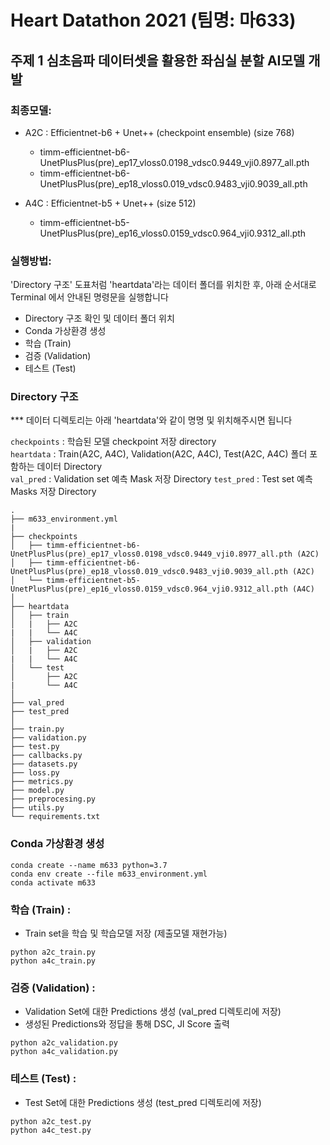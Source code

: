 # Heart Datathon 2021 (팀명: 마633)
## 주제 1 심초음파 데이터셋을 활용한 좌심실 분할 AI모델 개발 

### 최종모델:
- A2C : Efficientnet-b6 + Unet++ (checkpoint ensemble) (size 768)
    - timm-efficientnet-b6-UnetPlusPlus(pre)_ep17_vloss0.0198_vdsc0.9449_vji0.8977_all.pth
    - timm-efficientnet-b6-UnetPlusPlus(pre)_ep18_vloss0.019_vdsc0.9483_vji0.9039_all.pth
    
- A4C : Efficientnet-b5 + Unet++ (size 512)
    - timm-efficientnet-b5-UnetPlusPlus(pre)_ep16_vloss0.0159_vdsc0.964_vji0.9312_all.pth

### 실행방법:

'Directory 구조' 도표처럼 'heartdata'라는 데이터 폴더를 위치한 후, 아래 순서대로 Terminal 에서 안내된 명령문을 실행합니다

- Directory 구조 확인 및 데이터 폴더 위치
- Conda 가상환경 생성
- 학습 (Train)
- 검증 (Validation)
- 테스트 (Test)

### Directory 구조
*** 데이터 디렉토리는 아래 'heartdata'와 같이 명명 및 위치해주시면 됩니다  

`checkpoints` : 학습된 모델 checkpoint 저장 directory  
`heartdata` : Train(A2C, A4C), Validation(A2C, A4C), Test(A2C, A4C) 폴더 포함하는 데이터 Directory  
`val_pred` : Validation set 예측 Mask 저장 Directory
`test_pred` : Test set 예측 Masks 저장 Directory

```
.
├── m633_environment.yml
|
├── checkpoints
│   ├── timm-efficientnet-b6-UnetPlusPlus(pre)_ep17_vloss0.0198_vdsc0.9449_vji0.8977_all.pth (A2C)
│   ├── timm-efficientnet-b6-UnetPlusPlus(pre)_ep18_vloss0.019_vdsc0.9483_vji0.9039_all.pth (A2C)
│   └── timm-efficientnet-b5-UnetPlusPlus(pre)_ep16_vloss0.0159_vdsc0.964_vji0.9312_all.pth (A4C)
│
├── heartdata
│   ├── train
│   |   ├── A2C
|   |   └── A4C
│   ├── validation
│   |   ├── A2C
|   |   └── A4C
│   └── test
│       ├── A2C
|       └── A4C
│
├── val_pred 
├── test_pred 
│
├── train.py
├── validation.py
├── test.py
├── callbacks.py
├── datasets.py
├── loss.py
├── metrics.py
├── model.py
├── preprocesing.py
├── utils.py
└── requirements.txt
```


### Conda 가상환경 생성
```
conda create --name m633 python=3.7
conda env create --file m633_environment.yml
conda activate m633
```

### 학습 (Train) : 
- Train set을 학습 및 학습모델 저장 (제출모델 재현가능)
```
python a2c_train.py
python a4c_train.py
```

### 검증 (Validation) : 
- Validation Set에 대한 Predictions 생성 (val_pred 디렉토리에 저장)
- 생성된 Predictions와 정답을 통해 DSC, JI Score 출력
```
python a2c_validation.py
python a4c_validation.py
```

### 테스트 (Test) : 
- Test Set에 대한 Predictions 생성 (test_pred 디렉토리에 저장)
```
python a2c_test.py
python a4c_test.py
```